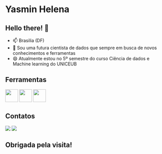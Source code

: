 # Yasmin Helena

## Hello there!  👋

- 📫 Brasilia (DF)
- 🌱 Sou uma futura cientista de dados que sempre em busca de novos conhecimentos e ferramentas
- 😄 Atualmente estou no 5º semestre do curso Ciência de dados e Machine learning do UNICEUB 


## Ferramentas 
<img src="https://cdn.jsdelivr.net/gh/devicons/devicon@latest/icons/python/python-original.svg" width="40" height="40"/> <img src="https://cdn.jsdelivr.net/gh/devicons/devicon@latest/icons/mysql/mysql-original.svg" width="40" height="40"/> <img src="https://cdn.jsdelivr.net/gh/devicons/devicon@latest/icons/rstudio/rstudio-original.svg" width="40" height="40"/> 

## Contatos      
<div>        
<a href = "mailto:yasminhelenastar@gmail.com"><img loading="lazy" src="https://img.shields.io/badge/Gmail-D14836?style=for-the-badge&logo=gmail&logoColor=white" target="_blank"></a>
<a href="https://www.linkedin.com/in/yasmin-helena-573265211" target="_blank"><img loading="lazy" src="https://img.shields.io/badge/-LinkedIn-%230077B5?style=for-the-badge&logo=linkedin&logoColor=white" target="_blank"></a>  </div>       

## Obrigada pela visita! 
